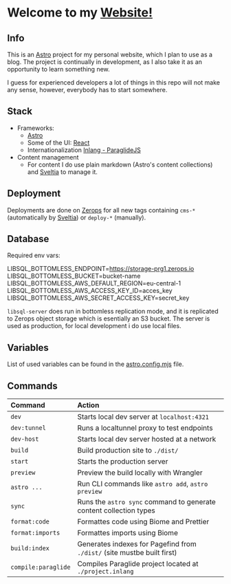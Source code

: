 # Welcome to my [Website!](https://daliborhon.dev)

## Info

This is an [Astro](https://astro.build) project for my personal website, which I plan to use as a blog.
The project is continually in development, as I also take it as an opportunity to learn something new.

I guess for experienced developers a lot of things in this repo will not make any sense, however, everybody has to start somewhere.

## Stack

- Frameworks:
    - [Astro](https://astro.build)
    - Some of the UI: [React](https://react.dev/)
    - Internationalization [Inlang - ParaglideJS](https://inlang.com/m/gerre34r/library-inlang-paraglideJs)
- Content management
    - For content I do use plain markdown (Astro's content collections) and [Sveltia](https://github.com/sveltia/sveltia-cms) to manage it.

## Deployment

Deployments are done on [Zerops](https://zerops.io) for all new tags containing `cms-*` (automatically by [Sveltia](https://github.com/sveltia/sveltia-cms)) or `deploy-*` (manually).

## Database
Required env vars:

LIBSQL_BOTTOMLESS_ENDPOINT=https://storage-prg1.zerops.io
LIBSQL_BOTTOMLESS_BUCKET=bucket-name
LIBSQL_BOTTOMLESS_AWS_DEFAULT_REGION=eu-central-1
LIBSQL_BOTTOMLESS_AWS_ACCESS_KEY_ID=acces_key
LIBSQL_BOTTOMLESS_AWS_SECRET_ACCESS_KEY=secret_key

`libsql-server` does run in bottomless replication mode, and it is replicated to Zerops object storage which is esentially an S3 bucket.
The server is used as production, for local development i do use local files.

## Variables

List of used variables can be found in the [astro.config.mjs](./astro.config.mjs) file.

## Commands

| Command             | Action                                                                  |
| :------------------ | :---------------------------------------------------------------------- |
| `dev`               | Starts local dev server at `localhost:4321`                             |
| `dev:tunnel`        | Runs a localtunnel proxy to test endpoints                              |
| `dev-host`          | Starts local dev server hosted at a network                             |
| `build`             | Build production site to `./dist/`                                      |
| `start`             | Starts the production server                                            |
| `preview`           | Preview the build locally with Wrangler                                 |
| `astro ...`         | Run CLI commands like `astro add`, `astro preview`                      |
| `sync`              | Runs the `astro sync` command to generate content collection types      |
| `format:code`       | Formattes code using Biome and Prettier                                 |
| `format:imports`    | Formattes imports using Biome                                           |
| `build:index`       | Generates indexes for Pagefind from `./dist/` (site mustbe built first) |
| `compile:paraglide` | Compiles Paraglide project located at `./project.inlang`                |
